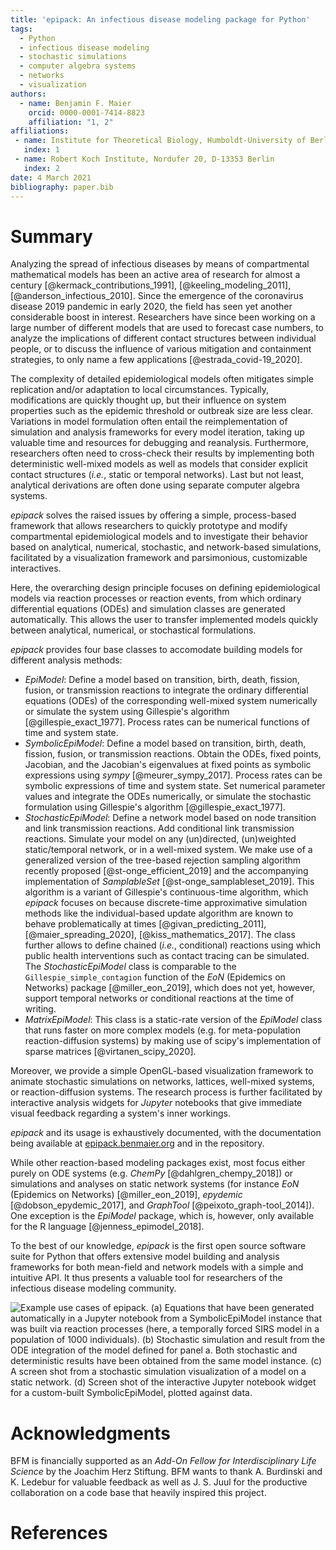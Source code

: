 ```yaml
---
title: 'epipack: An infectious disease modeling package for Python'
tags:
  - Python
  - infectious disease modeling
  - stochastic simulations
  - computer algebra systems
  - networks
  - visualization
authors:
  - name: Benjamin F. Maier
    orcid: 0000-0001-7414-8823
    affiliation: "1, 2"
affiliations:
 - name: Institute for Theoretical Biology, Humboldt-University of Berlin, Philippstr. 13, D-10115 Berlin
   index: 1
 - name: Robert Koch Institute, Nordufer 20, D-13353 Berlin
   index: 2
date: 4 March 2021
bibliography: paper.bib
---
```


# Summary

Analyzing the spread of infectious diseases by means of compartmental mathematical models
has been an active area of research for almost a century
[@kermack_contributions_1991], [@keeling_modeling_2011], [@anderson_infectious_2010].
Since the emergence of the coronavirus disease 2019 pandemic in early 2020, 
the field has seen yet another considerable boost in interest. Researchers
have since been working on a
large number of different models that are used to forecast case numbers,
to analyze the implications of different contact structures between individual people, or to discuss
the influence of various mitigation and containment strategies, to only name a few applications
[@estrada_covid-19_2020].

The complexity of detailed epidemiological models often mitigates simple replication
and/or adaptation to local circumstances.
Typically, modifications are quickly thought up, but their influence on system properties such as the 
epidemic threshold or outbreak size are less clear.
Variations in model formulation often entail the
reimplementation of simulation and analysis frameworks for every model iteration,
taking up valuable time and resources for debugging and reanalysis.
Furthermore, researchers often need to cross-check their results by implementing both
deterministic well-mixed models as well as models that consider explicit contact structures
(*i.e.*, static or temporal networks). Last but not least, analytical derivations are often done using separate computer algebra systems.

*epipack* solves the raised issues by offering a simple, process-based
framework that allows researchers to quickly prototype and modify
compartmental epidemiological models
and to investigate their behavior based on analytical, numerical, stochastic,
and network-based simulations, facilitated by a visualization framework and
parsimonious, customizable interactives.

Here, the overarching design principle focuses on defining epidemiological models via
reaction processes or reaction events, from which ordinary differential equations (ODEs)
and simulation classes are generated
automatically. This allows the user to transfer implemented models quickly between analytical,
numerical, or stochastical formulations.

*epipack* provides four base classes to accomodate building models for different analysis methods:

* *EpiModel*: Define a model based on transition, birth, 
  death, fission, fusion, or transmission reactions to integrate the 
  ordinary differential equations (ODEs) of the corresponding well-mixed system
  numerically or simulate the system using Gillespie's algorithm [@gillespie_exact_1977].
  Process rates can be numerical functions of time and system state.
* *SymbolicEpiModel*: Define a model based on transition, birth, 
  death, fission, fusion, or transmission reactions. Obtain the ODEs,
  fixed points, Jacobian, and the Jacobian's eigenvalues at fixed points
  as symbolic expressions using *sympy* [@meurer_sympy_2017]. 
  Process rates can be symbolic expressions of time and system state.
  Set numerical parameter values and integrate the ODEs numerically, or
  simulate the stochastic formulation using Gillespie's algorithm [@gillespie_exact_1977].
* *StochasticEpiModel*: Define a network model based on node transition and
  link transmission reactions. Add conditional link transmission reactions.
  Simulate your model on any (un)directed, (un)weighted static/temporal
  network, or in a well-mixed system. We make use of a generalized
  version of the tree-based rejection sampling algorithm recently proposed [@st-onge_efficient_2019]
  and the accompanying implementation of *SamplableSet* [@st-onge_samplableset_2019].
  This algorithm is a variant of Gillespie's continuous-time algorithm, which *epipack*
  focuses on because 
  discrete-time approximative simulation methods like the individual-based update algorithm
  are known to behave problematically at times
  [@givan_predicting_2011], [@maier_spreading_2020], [@kiss_mathematics_2017].
  The class further allows to define chained (*i.e.*, conditional) reactions 
  using which public health interventions such as contact tracing can be simulated.
  The *StochasticEpiModel* class is comparable to the `Gillespie_simple_contagion` function of the *EoN* (Epidemics on Networks) package [@miller_eon_2019], which does not yet, however, support temporal networks or conditional reactions at the time of writing.
* *MatrixEpiModel*: This class is a static-rate version of the *EpiModel* class that runs faster
  on more complex models (e.g. for meta-population reaction-diffusion systems) by making use
  of scipy's implementation of sparse matrices [@virtanen_scipy_2020].

Moreover, we provide a simple OpenGL-based visualization framework to animate
stochastic simulations on networks, lattices, well-mixed systems,
or reaction-diffusion systems.
The research process is further
facilitated by interactive analysis widgets for *Jupyter* notebooks
that give immediate visual feedback
regarding a system's inner workings.

*epipack* and its usage is exhaustively documented, with the documentation being
available at [epipack.benmaier.org](http://epipack.benmaier.org) and in the repository.

While other reaction-based modeling packages exist, most focus either
purely on ODE systems (e.g. *ChemPy* [@dahlgren_chempy_2018]) or
simulations and analyses on static network systems
(for instance *EoN* (Epidemics on Networks) [@miller_eon_2019], *epydemic* [@dobson_epydemic_2017],
and *GraphTool* [@peixoto_graph-tool_2014]).
One exception is the *EpiModel* package, which is, however, 
only available for the R language [@jenness_epimodel_2018].

To the best of our knowledge, *epipack* is the first open source software suite for Python
that offers extensive model building and analysis frameworks for both mean-field and
network models with a simple and intuitive API.
It thus presents a valuable tool for researchers
of the infectious disease modeling community.

![Example use cases of *epipack*. (a) Equations that have been generated automatically in a *Jupyter* notebook from a *SymbolicEpiModel* instance that was built via reaction processes (here, a temporally forced SIRS model in a population of 1000 individuals). (b) Stochastic simulation and result from the ODE integration of the model defined for panel a. Both stochastic and deterministic results have been obtained from the same model instance. (c) A screen shot from a stochastic simulation visualization of a model on a static network. (d) Screen shot of the interactive *Jupyter* notebook widget for a custom-built *SymbolicEpiModel*, plotted against data.](Fig1.png)

# Acknowledgments

BFM is financially supported as an *Add-On Fellow for Interdisciplinary Life Science* by the Joachim Herz Stiftung. BFM wants to thank A. Burdinski and K. Ledebur for valuable feedback as well as J. S. Juul for the productive collaboration on a code base that heavily inspired this project.

# References
